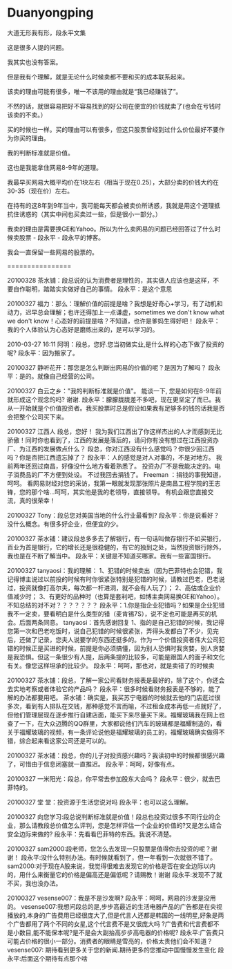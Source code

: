 # Duanyongping
大道无形我有形，段永平文集

这是很多人提的问题。

我其实也没有答案。

但是我有个理解，就是无论什么时候卖都不要和买的成本联系起来。

该卖的理由可能有很多，唯一不该用的理由就是“我已经赚钱了”。

不然的话，就很容易把好不容易找到的好公司在便宜的价钱就卖了(也会在亏钱时该卖的不卖。）

买的时候也一样。买的理由可以有很多，但这只股票曾经到过什么价位最好不要作为你买的理由。

我的判断标准就是价值。

这也是我能拿住网易8-9年的道理。

我最早买网易大概平均价在1块左右（相当于现在0.25），大部分卖的价钱大约在30-35（现在价）左右。

在持有的这8年到9年当中，我可能每天都会被卖价所诱惑，我就是用这个道理抵抗住诱惑的（其实中间也买卖过一些，但是很小一部分。）

我卖的理由是需要换GE和Yahoo。所以为什么卖网易的问题已经回答过了什么时候卖股票 - 段永平 - 段永平的博客。

我会一直保留一些网易的股票的。

================






20100328
茶水铺：段总说的认为消费者是理性的，其实做人应该也是这样，不要自作聪明，踏踏实实做好自己的事情。
 段永平：是这个意思

20100327
福力：那么：理解价值的前提是啥？我想是好奇心+学习，有了动机和动力，迟早总会理解；也许还得加上一点谦虚，sometimes we don't know what we don't know！心态好的前提是啥？不知道，也许是爹妈生得好吧！
 段永平：我的个人体验认为心态好是磨练出来的，是可以学习的。

2010-03-27 16:11
阿明：段总，您好.您当初做实业,是什么样的心态下做了投资的呢?
 段永平：因为搬家了。

20100327
静听花开：那您是怎么判断出网易的价值的呢？是因为了解吗？
 段永平：是的。就像自己经营的公司。

20100327
白云之乡："我的判断标准就是价值"。
能谈一下, 您是如何在8-9年前就形成这个观念的吗? 谢谢.
 段永平：朦朦胧胧差不多吧，现在更坚定了而已。我从一开始就是个价值投资者。我买股票时总是假设如果我有足够多的钱的话我是否会把整个公司买下来。

20100327
江西人
段总，您好！
我为我们江西出了你这样杰出的人才而感到无比骄傲！同时你也看到了，江西的发展是落后的，请问你有没有想过在江西投资办厂、为江西的发展做点什么？
段总，你对江西没有什么感觉吗？你很少回江西吗？你是否把江西遗忘掉了？
 段永平：人的感觉是对人对事的，不是对地方。
我前两年还回过南昌，好像没什么地方看着熟悉了。
投资办厂不是我能决定的。电子消费品的厂不方便到处设。
不过我回去捐钱了。
Freeman ：捐钱的事我知道，呵呵。
看网易财经对您的采访，我第一眼就发现那张照片是南昌工程学院的王志锋，您的那个啥...呵呵，其实他是我的老领导，直接领导。
有机会跟您直接交流，真的很荣幸！

20100327
Tony：段总您对美国当地的什么行业最看到?
 段永平：你是说看好？没什么概念。有很多好企业，但便宜的少。

20100327
茶水铺：建议段总多多去了解银行，有一句话叫做存银行不如买银行，百业为首是银行，它的增长还是很稳健的，有它的独到之处，当然投资银行除外，我也是在不断了解当中。
 段永平：关键是不知道买哪家。我有一些富国银行。

20100327
tanyaosi：我的理解：
1、犯错的时候卖出（因为巴菲特也会犯错，我记得博主说过以前投的时候有时你很紧张特别是犯错的时候，请教过巴老，巴老说过，投资就像打高尔夫，每次都一杆进洞，就不会有人玩了）；
2、高估或企业价值减少时；
3、有更好的品种时（也算是套利吧，如博主卖网易换GE和Yahoo）。
不知总结的对不对？？？？？？？
 段永平：1.你是指企业犯错吗？如果是企业犯错我不一定卖，要看明白是什么类型的错（麦肯锡7S），说不定也可能是再买的机会。后面两条同意。
tanyaosi：首先感谢回复
1、指的是自己犯错的时候，我记得您第一次和巴老吃饭时，说自己犯错的时候很紧张，弄得头发都白了不少，见完后，还做了记录，您夫人说要学的东西还挺多的。作为一个价值投资者伟大公司犯错的时候正是买进的时候，前提是你必须搞懂，因为别人恐惧时我贪婪，别人贪婪是我恐惧。但这一条很少有人提，后两条提的比较多，可能是跟国人的面子和文化有关。像您这样坦承的比较少。
 段永平：呵呵，那也对，就是卖错了的时候卖

20100327
茶水铺：段总，了解一家公司看财务报表是最好的，除了这个，你还会去实地考察或者体验它的产品吗？
 段永平：很多时候看财务报表是不够的，能了解的办法都要用吧。
茶水铺：确实是，我买苏宁电器的时候就去他的门店逛过很多次，看到有人排队在交钱，那种感觉不言而喻，不过租金成本再低一点就好了，但他们管理层现在逐步推行自建店面，能买下来尽量买下来。福耀玻璃我在网上也查了一下，在大众迈腾的QQ群里，大家都说他们汽车的玻璃都是福耀制造的，看关于福耀玻璃的视频，有一条评论说他是福耀玻璃的员工的，福耀玻璃确实做得不错，综合起来看这家公司还是可以的。

20100327
茶水铺：段总，你的儿子对投资感兴趣吗？我读初中的时候都很感兴趣了，可惜由于信息闭塞就一直推迟。
 段永平：呵呵，好像有点。
 
 20100327
一米阳光：段总，你平常去参加股东大会吗？
 段永平：很少，就去巴菲特的。

20100327
堂 堂：投资源于生活您说对吗
 段永平：也可以这么理解。

20100327
向您学习:段总说判断标准就是价值！段总也投资过很多不同行业的企业，那么请教段总价值怎么评判，您是怎样评估一个企业的价值的?又是怎么结合安全边际来做的?
 段永平：先看看巴菲特的东西。我说不清楚。

20100327
sam2000:段老师，您怎么去发现一只股票是值得你去投资的呢？谢谢！
 段永平:没什么特别办法。有时候就看到了，但一年看到一次就很不错了。
sam2000:对于现在A股来说，我觉得很难去发现它的价格是否在安全边际以内的，用什么来衡量它的价格是偏高还是偏低呢？请赐教！谢谢
 段永平:发现不了就不买，我也没办法。

20100327
vesense007：我是不是沙发啊?
段永平：呵呵，网易的沙发是没用的。
vesense007:我想问段总的是,步步高最近的生活电器产品的广告都是在央视播放的,本身的广告费用已经很庞大了,但是代言人还都是韩国的一线明星,好象是两个广告都用了两个不同的女星,这个代言费不是又很庞大吗 ?广告费和代言费都不是小数目,能不能保本呢?是不是会大副抬高步步高电器的价格呢?
 段永平:广告费只可能占价格的很小一部分。消费者的眼睛是雪亮的，价格太贵他们会不知道？
vesense007:
期待看到更多关于您的新闻.期待更多的您推动中国慢慢发生变化
 段永平:后面这个期待有点那个啥
